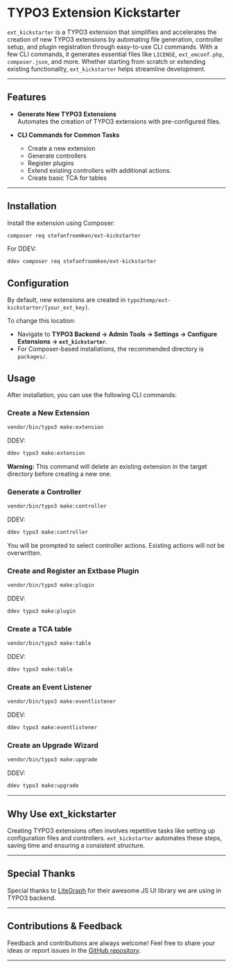 # TYPO3 Extension Kickstarter

`ext_kickstarter` is a TYPO3 extension that simplifies and accelerates the creation of new TYPO3 extensions by automating file generation, controller setup, and plugin registration through easy-to-use CLI commands. With a few CLI commands, it generates essential files like `LICENSE`, `ext_emconf.php`, `composer.json`, and more. Whether starting from scratch or extending existing functionality, `ext_kickstarter` helps streamline development.

---

## Features

- **Generate New TYPO3 Extensions**  
  Automates the creation of TYPO3 extensions with pre-configured files.

- **CLI Commands for Common Tasks**
    - Create a new extension
    - Generate controllers
    - Register plugins
    - Extend existing controllers with additional actions.
    - Create basic TCA for tables

---

## Installation

Install the extension using Composer:
```bash
composer req stefanfroemken/ext-kickstarter
```

For DDEV:
```bash
ddev composer req stefanfroemken/ext-kickstarter
```

## Configuration

By default, new extensions are created in `typo3temp/ext-kickstarter/[your_ext_key]`.

To change this location:

- Navigate to **TYPO3 Backend → Admin Tools → Settings → Configure Extensions → `ext_kickstarter`**.
- For Composer-based installations, the recommended directory is `packages/`.

## Usage

After installation, you can use the following CLI commands:

### Create a New Extension

```bash
vendor/bin/typo3 make:extension
```

DDEV:

```bash
ddev typo3 make:extension
```

**Warning:** This command will delete an existing extension in the target directory before creating a new one.

### Generate a Controller

```bash
vendor/bin/typo3 make:controller
```

DDEV:

```bash
ddev typo3 make:controller
```

You will be prompted to select controller actions. Existing actions will not be overwritten.

### Create and Register an Extbase Plugin

```bash
vendor/bin/typo3 make:plugin
```
DDEV:

```bash
ddev typo3 make:plugin
```

### Create a TCA table

```bash
vendor/bin/typo3 make:table
```
DDEV:

```bash
ddev typo3 make:table
```

### Create an Event Listener

```bash
vendor/bin/typo3 make:eventlistener
```
DDEV:

```bash
ddev typo3 make:eventlistener
```

### Create an Upgrade Wizard

```bash
vendor/bin/typo3 make:upgrade
```
DDEV:

```bash
ddev typo3 make:upgrade
```

---

## Why Use ext_kickstarter

Creating TYPO3 extensions often involves repetitive tasks like setting up configuration files and controllers. `ext_kickstarter` automates these steps, saving time and ensuring a consistent structure.

---

## Special Thanks

Special thanks to [LiteGraph](https://github.com/jagenjo/litegraph.js) for their awesome JS UI library we are using in TYPO3 backend.

---

## Contributions & Feedback
Feedback and contributions are always welcome! Feel free to share your ideas or report issues in the [GitHub repository](https://github.com/stefanfroemken/ext-kickstarter).

---
